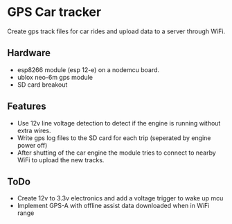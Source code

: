 # GPS Car tracker

Create gps track files for car rides and upload data to a server through WiFi.

## Hardware

* esp8266 module (esp 12-e) on a nodemcu board.
* ublox neo-6m gps module
* SD card breakout

## Features

* Use 12v line voltage detection to detect if the engine is running without extra wires.
* Write gps log files to the SD card for each trip (seperated by engine power off)
* After shutting of the car engine the module tries to connect to nearby WiFi to upload the new tracks.

## ToDo

* Create 12v to 3.3v electronics and add a voltage trigger to wake up mcu
* Implement GPS-A with offline assist data downloaded when in WiFi range

